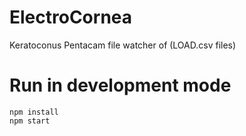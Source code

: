 # ElectroCornea

Keratoconus Pentacam file watcher of (LOAD.csv files)

# Run in development mode

```
npm install
npm start
```
